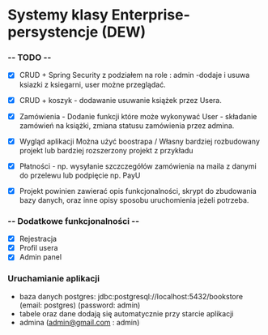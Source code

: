 # Systemy klasy Enterprise-persystencje (DEW)

### -- TODO --

- [X] CRUD + Spring Security z podziałem na role : admin -dodaje i usuwa  ksiazki z ksiegarni, user możne przeglądać.

- [X] CRUD + koszyk - dodawanie usuwanie książek przez Usera.

- [X] Zamówienia -  Dodanie funkcji które może wykonywać User - składanie zamówień na książki, zmiana statusu zamówienia przez admina.

- [X] Wygląd aplikacji Można użyć boostrapa / Własny bardziej rozbudowany projekt lub bardziej rozszerzony projekt z przykładu

- [X] Płatności - np. wysyłanie szczczegółów zamówienia na maila z danymi do przelewu lub podpięcie np. PayU

- [X] Projekt powinien zawierać opis funkcjonalności, skrypt do zbudowania bazy danych, oraz inne opisy sposobu uruchomienia jeżeli potrzeba.


### -- Dodatkowe funkcjonalności --

- [X] Rejestracja
- [X] Profil usera  
- [X] Admin panel

### Uruchamianie aplikacji

- baza danych postgres: jdbc:postgresql://localhost:5432/bookstore (email: postgres) (password: admin)
- tabele oraz dane dodają się automatycznie przy starcie aplikacji
- admina (admin@gmail.com : admin)
